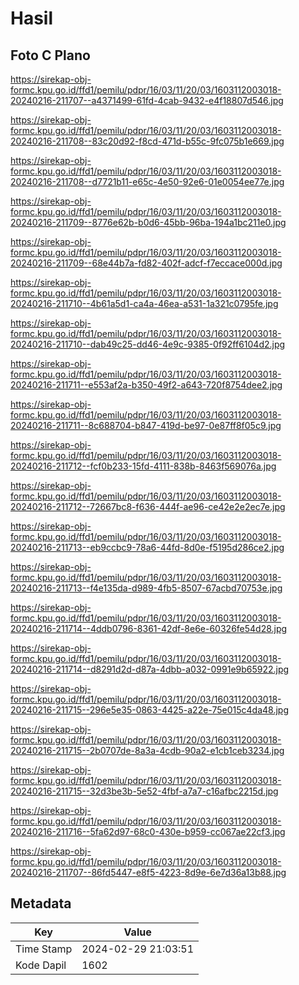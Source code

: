 # Hasil

## Foto C Plano

https://sirekap-obj-formc.kpu.go.id/ffd1/pemilu/pdpr/16/03/11/20/03/1603112003018-20240216-211707--a4371499-61fd-4cab-9432-e4f18807d546.jpg

https://sirekap-obj-formc.kpu.go.id/ffd1/pemilu/pdpr/16/03/11/20/03/1603112003018-20240216-211708--83c20d92-f8cd-471d-b55c-9fc075b1e669.jpg

https://sirekap-obj-formc.kpu.go.id/ffd1/pemilu/pdpr/16/03/11/20/03/1603112003018-20240216-211708--d7721b11-e65c-4e50-92e6-01e0054ee77e.jpg

https://sirekap-obj-formc.kpu.go.id/ffd1/pemilu/pdpr/16/03/11/20/03/1603112003018-20240216-211709--8776e62b-b0d6-45bb-96ba-194a1bc211e0.jpg

https://sirekap-obj-formc.kpu.go.id/ffd1/pemilu/pdpr/16/03/11/20/03/1603112003018-20240216-211709--68e44b7a-fd82-402f-adcf-f7eccace000d.jpg

https://sirekap-obj-formc.kpu.go.id/ffd1/pemilu/pdpr/16/03/11/20/03/1603112003018-20240216-211710--4b61a5d1-ca4a-46ea-a531-1a321c0795fe.jpg

https://sirekap-obj-formc.kpu.go.id/ffd1/pemilu/pdpr/16/03/11/20/03/1603112003018-20240216-211710--dab49c25-dd46-4e9c-9385-0f92ff6104d2.jpg

https://sirekap-obj-formc.kpu.go.id/ffd1/pemilu/pdpr/16/03/11/20/03/1603112003018-20240216-211711--e553af2a-b350-49f2-a643-720f8754dee2.jpg

https://sirekap-obj-formc.kpu.go.id/ffd1/pemilu/pdpr/16/03/11/20/03/1603112003018-20240216-211711--8c688704-b847-419d-be97-0e87ff8f05c9.jpg

https://sirekap-obj-formc.kpu.go.id/ffd1/pemilu/pdpr/16/03/11/20/03/1603112003018-20240216-211712--fcf0b233-15fd-4111-838b-8463f569076a.jpg

https://sirekap-obj-formc.kpu.go.id/ffd1/pemilu/pdpr/16/03/11/20/03/1603112003018-20240216-211712--72667bc8-f636-444f-ae96-ce42e2e2ec7e.jpg

https://sirekap-obj-formc.kpu.go.id/ffd1/pemilu/pdpr/16/03/11/20/03/1603112003018-20240216-211713--eb9ccbc9-78a6-44fd-8d0e-f5195d286ce2.jpg

https://sirekap-obj-formc.kpu.go.id/ffd1/pemilu/pdpr/16/03/11/20/03/1603112003018-20240216-211713--f4e135da-d989-4fb5-8507-67acbd70753e.jpg

https://sirekap-obj-formc.kpu.go.id/ffd1/pemilu/pdpr/16/03/11/20/03/1603112003018-20240216-211714--4ddb0796-8361-42df-8e6e-60326fe54d28.jpg

https://sirekap-obj-formc.kpu.go.id/ffd1/pemilu/pdpr/16/03/11/20/03/1603112003018-20240216-211714--d8291d2d-d87a-4dbb-a032-0991e9b65922.jpg

https://sirekap-obj-formc.kpu.go.id/ffd1/pemilu/pdpr/16/03/11/20/03/1603112003018-20240216-211715--296e5e35-0863-4425-a22e-75e015c4da48.jpg

https://sirekap-obj-formc.kpu.go.id/ffd1/pemilu/pdpr/16/03/11/20/03/1603112003018-20240216-211715--2b0707de-8a3a-4cdb-90a2-e1cb1ceb3234.jpg

https://sirekap-obj-formc.kpu.go.id/ffd1/pemilu/pdpr/16/03/11/20/03/1603112003018-20240216-211715--32d3be3b-5e52-4fbf-a7a7-c16afbc2215d.jpg

https://sirekap-obj-formc.kpu.go.id/ffd1/pemilu/pdpr/16/03/11/20/03/1603112003018-20240216-211716--5fa62d97-68c0-430e-b959-cc067ae22cf3.jpg

https://sirekap-obj-formc.kpu.go.id/ffd1/pemilu/pdpr/16/03/11/20/03/1603112003018-20240216-211707--86fd5447-e8f5-4223-8d9e-6e7d36a13b88.jpg


## Metadata

| Key        | Value               |
| ---------- | ------------------- |
| Time Stamp | 2024-02-29 21:03:51 |
| Kode Dapil | 1602                |



